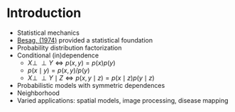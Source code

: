 # Introduction

- Statistical mechanics
- [Besag, (1974)](https://doi.org/10.1111/j.2517-6161.1974.tb00999.x) provided a statistical foundation
- Probability distribution factorization
- Conditional (in)dependence
  - $X \perp\!\!\!\perp Y \iff p(x, y) = p(x)p(y)$
  - $p(x \mid y) = p(x, y)/p(y)$
  - $X \perp\!\!\!\perp Y \mid Z \iff p(x, y \mid z) = p(x \mid z)p(y \mid z)$
- Probabilistic models with symmetric dependences
- Neighborhood
- Varied applications: spatial models, image processing, disease mapping